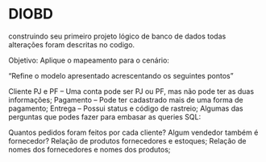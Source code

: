 # DIOBD
construindo seu primeiro projeto lógico de banco de dados
todas alterações foram descritas no codigo.

Objetivo:
Aplique o mapeamento para o  cenário:

“Refine o modelo apresentado acrescentando os seguintes pontos”

Cliente PJ e PF – Uma conta pode ser PJ ou PF, mas não pode ter as duas informações;
Pagamento – Pode ter cadastrado mais de uma forma de pagamento;
Entrega – Possui status e código de rastreio;
Algumas das perguntas que podes fazer para embasar as queries SQL:

Quantos pedidos foram feitos por cada cliente?
Algum vendedor também é fornecedor?
Relação de produtos fornecedores e estoques;
Relação de nomes dos fornecedores e nomes dos produtos;


